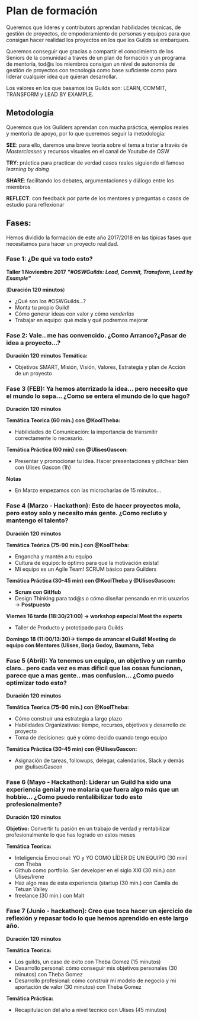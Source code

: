 # Plan de formación 
Queremos que líderes y contributors aprendan habilidades técnicas, de gestión de proyectos, de empoderamiento de personas y equipos para que consigan hacer realidad los proyectos en los que los Guilds se embarquen.

Queremos conseguir que gracias a compartir el conocimiento de los Seniors de la comunidad a través de un plan de formación y un programa de mentoría, tod@s los miembros consigan un nivel de autonomía de gestión de proyectos con tecnología como base suficiente como para liderar cualquier idea que quieran desarrollar. 

Los valores en los que basamos los Guilds son: LEARN, COMMIT, TRANSFORM y LEAD BY EXAMPLE. 

## Metodología 
Queremos que los Guilders aprendan con mucha práctica, ejemplos reales y mentoría de apoyo, por lo que queremos seguir la metodología: 

**SEE**: para ello, daremos una breve teoría sobre el tema a tratar a través de *Masterclasses* y recursos visuales en el canal de Youtube de OSW

**TRY**: práctica para practicar de verdad casos reales siguiendo el famoso *learning by doing* 

**SHARE**: facilitando los debates, argumentaciones y diálogo entre los miembros

**REFLECT**: con feedback por parte de los mentores y preguntas o casos de estudio para reflexionar

## Fases:
Hemos dividido la formación de este año 2017/2018 en las típicas fases que necesitamos para hacer un proyecto realidad.


### Fase 1: ¿De qué va todo esto?
**Taller 1 Noviembre 2017** ***"#OSWGuilds: Lead, Commit, Transform, Lead by Example"***

(**Duración 120 minutos**)

- ¿Qué son los #OSWGuilds...?
- Monta tu propio Guild! 
- Cómo generar ideas con valor y cómo *venderlas*
- Trabajar en equipo: qué mola y qué podremos mejorar 

> 

### Fase 2: Vale.. me has convencido. ¿Como Arranco?¿Pasar de idea a proyecto...?
**Duración 120 minutos**
**Temática:**
- Objetivos SMART, Misión, Visión, Valores, Estrategia y plan de Acción de un proyecto


### Fase 3 (FEB): Ya hemos aterrizado la idea... pero necesito que el mundo lo sepa... ¿Como se entera el mundo de lo que hago?
**Duración 120 minutos**

**Temática Teorica (60 min.) con @KoolTheba:**
- Habilidades de Comunicación: la importancia de transmitir correctamente lo necesario.

**Temática Práctica (60 min) con @UlisesGascon:**
- Presentar y promocionar tu idea. Hacer presentaciones y pitchear bien con Ulises Gascon (1h)

**Notas**
- En Marzo empezamos con las microcharlas de 15 minutos...

### Fase 4 (Marzo - Hackathon): Esto de hacer proyectos mola, pero estoy solo y necesito más gente. ¿Como recluto y mantengo el talento?

**Duración 120 minutos**

**Temática Teórica (75-90 min.) con @KoolTheba:**
- Engancha y mantén a tu equipo
- Cultura de equipo: lo óptimo para que la motivación exista!
- Mi equipo es un Agile Team! SCRUM básico para Guilders 

**Temática Práctica (30-45 min) con @KoolTheba y @UlisesGascon:**
- **Scrum con GitHub**
- Design Thinking para tod@s o cómo diseñar pensando en mis usuarios -> **Postpuesto**

**Viernes 16 tarde (18:30/21:00) -> workshop especial Meet the experts**
- Taller de Producto y prototipado para Guilds

**Domingo 18 (11:00/13:30)-> tiempo de arrancar el Guild! Meeting de equipo con Mentores (Ulises, Borja Godoy, Baumann, Teba**

### Fase 5 (Abril): Ya tenemos un equipo, un objetivo y un rumbo claro.. pero cada vez es mas dificil que las cosas funcionan, parece que a mas gente..  mas confusion... ¿Como puedo optimizar todo esto?

**Duración 120 minutos**

**Temática Teorica (75-90 min.) con @KoolTheba:**
- Cómo construir una estrategia a largo plazo
- Habilidades Organizativas: tiempo, recursos, objetivos y desarrollo de proyecto
- Toma de decisiones: qué y cómo decido cuando tengo equipo

**Temática Práctica (30-45 min) con @UlisesGascon:**
- Asignación de tareas, followups, delegar, calendarios, Slack y demás por @ulisesGascon 

### Fase 6 (Mayo - Hackathon): Liderar un Guild ha sido una experiencia genial y me molaria que fuera algo más que un hobbie... ¿Como puedo rentalibilizar todo esto profesionalmente?

**Duración 120 minutos**

**Objetivo:** Convertir tu pasión en un trabajo de verdad y rentabilizar profesionalmente lo que has logrado en estos meses

**Temática Teorica:**
- Inteligencia Emocional: YO y YO COMO LÍDER DE UN EQUIPO (30 min) con Theba
- Github como portfolio. Ser developer en el siglo XXI (30 min.) con Ulises/Irene
- Haz algo mas de esta experiencia (startup (30 min.) con Camila de Tetuan Valley
- freelance (30 min.) con Malt

### Fase 7 (Junio - hackathon): Creo que toca hacer un ejercicio de reflexión y repasar todo lo que hemos aprendido en este largo año.

**Duración 120 minutos**

**Temática Teorica:**
- Los guilds, un caso de exito con Theba Gomez (15 minutos)
- Desarrollo personal: cómo conseguir mis objetivos personales (30 minutos) con Theba Gomez
- Desarrollo profesional: cómo construir mi modelo de negocio y mi aportación de valor (30 minutos) con Theba Gomez

**Temática Práctica:**
- Recapitulacion del año a nivel tecnico con Ulises (45 minutos)


